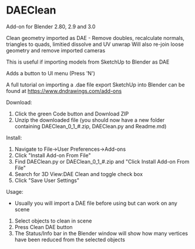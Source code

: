 # DAEClean 
Add-on for Blender 2.80, 2.9 and 3.0

Clean geometry imported as DAE - Remove doubles, recalculate normals, triangles to quads, limitied dissolve and UV unwrap
Will also re-join loose geometry and remove imported cameras 

This is useful if importing models from SketchUp to Blender as DAE

Adds a button to UI menu (Press 'N')

A full tutorial on importing a .dae file export SketchUp into Blender can be found at https://www.dndrawings.com/add-ons

Download:
1. Click the green Code button and Download ZIP
2. Unzip the downloaded file (you should now have a new folder containing DAEClean_0_1_#.zip, DAEClean.py and Readme.md)

Install:
1. Navigate to File->User Preferences->Add-ons 
2. Click "Install Add-on From File"
3. Find DAEClean.py or DAEClean_0_1_#.zip and "Click Install Add-on From File"
4. Search for 3D View:DAE Clean and toggle check box
5. Click "Save User Settings"

Usage:
- Usually you will import a DAE file before using but can work on any scene

1. Select objects to clean in scene
2. Press Clean DAE button
3. The Status/Info bar in the Blender window will show how many vertices have been reduced from the selected objects 
